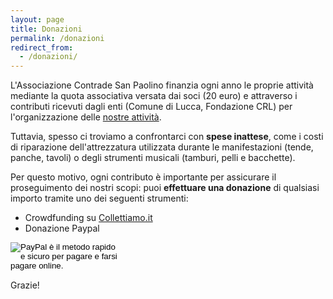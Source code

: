 ```yaml
---
layout: page
title: Donazioni
permalink: /donazioni
redirect_from:
  - /donazioni/
---
```


L'Associazione Contrade San Paolino finanzia ogni anno le proprie attività
mediante la quota associativa versata dai soci (20 euro) e attraverso i
contributi ricevuti dagli enti (Comune di Lucca, Fondazione CRL) per
l'organizzazione delle [nostre attività](/about/).

Tuttavia, spesso ci troviamo a confrontarci con **spese inattese**, come i costi di
riparazione dell'attrezzatura utilizzata durante le manifestazioni (tende,
panche, tavoli) o degli strumenti musicali (tamburi, pelli e bacchette).

Per questo motivo, ogni contributo è importante per assicurare il proseguimento
dei nostri scopi: puoi **effettuare una donazione** di qualsiasi importo tramite
uno dei seguenti strumenti:

* Crowdfunding su [Collettiamo.it](https://www.collettiamo.it/colletta/wrcc7gfc)
* Donazione Paypal

<div id="paypal" class="align-center" style="width: 175px;">
<form action="https://www.paypal.com/cgi-bin/webscr" method="post" target="_top">
<input type="hidden" name="cmd" value="_s-xclick">
<input type="hidden" name="hosted_button_id" value="E5BX6QVGSPXUU">
<input type="image" src="https://www.paypalobjects.com/it_IT/IT/i/btn/btn_donateCC_LG.gif" border="0" name="submit" alt="PayPal è il metodo rapido e sicuro per pagare e farsi pagare online.">
<img alt="" border="0" src="https://www.paypalobjects.com/it_IT/i/scr/pixel.gif" width="1" height="1">
</form>
</div>

Grazie!
